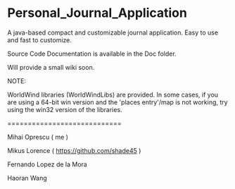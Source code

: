Personal_Journal_Application
============================

A java-based compact and customizable journal application. Easy to use and fast to customize.

Source Code Documentation is available in the Doc folder.

Will provide a small wiki soon.

NOTE:

WorldWind libraries (WorldWindLibs) are provided. In some cases, if you are using a 64-bit win version and
the 'places entry'/map is not working, try using the win32 version of the libraries.


============================

Mihai Oprescu ( me )

Mikus Lorence ( https://github.com/shade45 )

Fernando Lopez de la Mora

Haoran Wang
